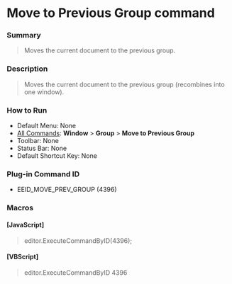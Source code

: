 # Move to Previous Group command

### Summary

> Moves the current document to the previous group.

### Description

> Moves the current document to the previous group (recombines into one window).

### How to Run

- Default Menu: None
- [All Commands](../tools/all_commands): **Window**
\> **Group** \> **Move to Previous Group**
- Toolbar: None
- Status Bar: None
- Default Shortcut Key: None

### Plug-in Command ID

- EEID\_MOVE\_PREV\_GROUP (4396)

### Macros

#### \[JavaScript\]

> editor.ExecuteCommandByID(4396);

#### \[VBScript\]

> editor.ExecuteCommandByID 4396
